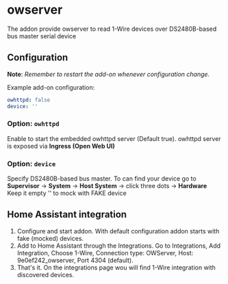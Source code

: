 # owserver

The addon provide owserver to read 1-Wire devices over DS2480B-based bus master serial device

## Configuration

**Note**: _Remember to restart the add-on whenever configuration change._

Example add-on configuration:

```yaml
owhttpd: false
device: ''
```

### Option: `owhttpd`

Enable to start the embedded owhttpd server (Default true).
owhttpd server is exposed via **Ingress (Open Web UI)**

### Option: `device`

Specify DS2480B-based bus master. 
To can find your device go to **Supervisor** -> **System** -> **Host System** -> click three dots -> **Hardware**
Keep it empty '' to mock with FAKE device


## Home Assistant integration

1. Configure and start addon. With default configuration addon starts with fake (mocked) devices.
2. Add to Home Assistant through the Integrations. Go to Integrations, Add Integration, Choose 1-Wire, Connection type: OWServer, Host: 9e0ef242_owserver, Port 4304 (default).
3. That's it. On the integrations page wou will find 1-Wire integration with discovered devices.